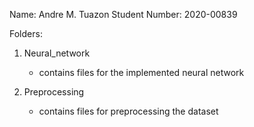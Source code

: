 Name: Andre M. Tuazon
Student Number: 2020-00839

Folders:
1. Neural_network
    - contains files for the implemented neural network

2. Preprocessing
    - contains files for preprocessing the dataset
    